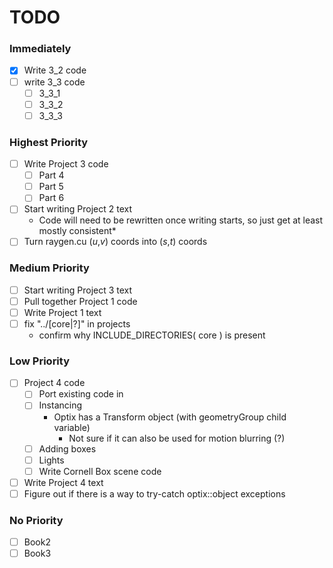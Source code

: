 # TODO #

### Immediately ###
- [x] Write 3_2 code
- [ ] write 3_3 code
  - [ ] 3_3_1
  - [ ] 3_3_2
  - [ ] 3_3_3

### Highest Priority ###
- [ ] Write Project 3 code
  - [ ] Part 4
  - [ ] Part 5
  - [ ] Part 6
- [ ] Start writing Project 2 text
  - Code will need to be rewritten once writing starts, so just get at least mostly consistent*
- [ ] Turn raygen.cu (*u*,*v*) coords into (*s*,*t*) coords

### Medium Priority ###
- [ ] Start writing Project 3 text
- [ ] Pull together Project 1 code
- [ ] Write Project 1 text
- [ ] fix "../[core|?]" in projects
  - confirm why INCLUDE_DIRECTORIES( core ) is present

### Low Priority ###
- [ ] Project 4 code
  - [ ] Port existing code in
  - [ ] Instancing
    - Optix has a Transform object (with geometryGroup child variable)
      - Not sure if it can also be used for motion blurring (?)
  - [ ] Adding boxes
  - [ ] Lights
  - [ ] Write Cornell Box scene code
- [ ] Write Project 4 text
- [ ] Figure out if there is a way to try-catch optix::object exceptions 

### No Priority ###
- [ ] Book2
- [ ] Book3
